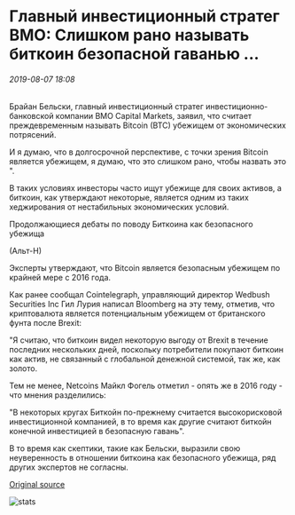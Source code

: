 # Главный инвестиционный стратег BMO: Слишком рано называть биткоин безопасной гаванью ...

###### 2019-08-07 18:08

Брайан Бельски, главный инвестиционный стратег инвестиционно-банковской компании BMO Capital Markets, заявил, что считает преждевременным называть Bitcoin (BTC) убежищем от экономических потрясений.

И я думаю, что в долгосрочной перспективе, с точки зрения Bitcoin является убежищем, я думаю, что это слишком рано, чтобы назвать это ".

В таких условиях инвесторы часто ищут убежище для своих активов, а биткоин, как утверждают некоторые, является одним из таких хеджирования от нестабильных экономических условий.

Продолжающиеся дебаты по поводу Биткоина как безопасного убежища

(Альт-Н)

Эксперты утверждают, что Bitcoin является безопасным убежищем по крайней мере с 2016 года.

Как ранее сообщал Cointelegraph, управляющий директор Wedbush Securities Inc Гил Лурия написал Bloomberg на эту тему, отметив, что криптовалюта является потенциальным убежищем от британского фунта после Brexit:

"Я считаю, что биткоин видел некоторую выгоду от Brexit в течение последних нескольких дней, поскольку потребители покупают биткоин как актив, не связанный с глобальной денежной системой, так же, как золото.

Тем не менее, Netcoins Майкл Фогель отметил - опять же в 2016 году - что мнения разделились:

"В некоторых кругах Биткойн по-прежнему считается высокорисковой инвестиционной компанией, в то время как другие считают биткойн конечной инвестицией в безопасную гавань".

В то время как скептики, такие как Бельски, выразили свою неуверенность в отношении биткоина как безопасного убежища, ряд других экспертов не согласны.

[Original source](https://cointelegraph.com/news/bmo-chief-investment-strategist-too-soon-to-call-bitcoin-a-safe-haven)

![stats](https://c.statcounter.com/11760860/0/a89fa40b/1/ "stats")